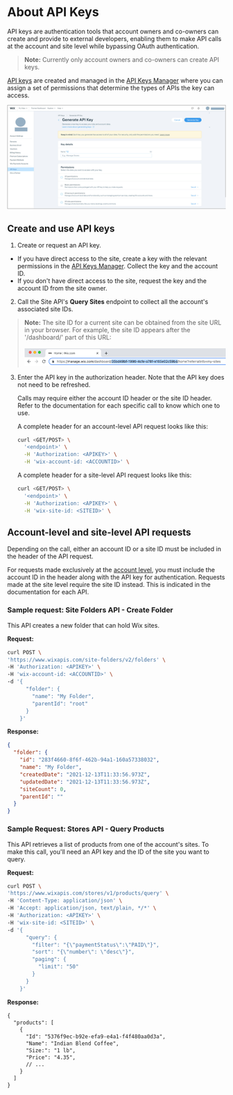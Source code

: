 # About API Keys

API keys are authentication tools that account owners and co-owners can create and provide to external developers, enabling them to make API calls at the account and site level while bypassing OAuth authentication. 

> **Note:**
> Currently only account owners and co-owners can create API keys. 

[API keys](https://support.wix.com/en/article/about-wix-api-keys) are created and managed in the [API Keys Manager](https://manage.wix.com/account/api-keys) where you can assign a set of permissions that determine the types of APIs the key can access.

![API Keys Manager](../media/APIKeysManager.jpg)

## Create and use API keys

1. Create or request an API key.
- If you have direct access to the site, create a key with the relevant permissions in the [API Keys Manager](https://manage.wix.com/account/api-keys). Collect the key and the account ID.
- If you don't have direct access to the site, request the key and the account ID from the site owner.  

2. Call the Site API's **Query Sites** endpoint to collect all the account's associated site IDs.

  > **Note:**
  > The site ID for a current site can be obtained from the site URL in your browser.
  > For example, the site ID appears after the '/dashboard/' part of this URL: <br />
  > <br />
  > ![site Id in URL](../media/siteid.png)

3. Enter the API key in the authorization header. Note that the API key does not need to be refreshed. 

    Calls may require either the account ID header or the site ID header. Refer to the documentation for each specific call to know which one to use.
    
    A complete header for an account-level API request looks like this:
    ```sh
    curl <GET/POST> \
      '<endpoint>' \
      -H 'Authorization: <APIKEY>' \
      -H 'wix-account-id: <ACCOUNTID>' \
    ```
    A complete header for a site-level API request looks like this:
    ```sh
    curl <GET/POST> \
      '<endpoint>' \
      -H 'Authorization: <APIKEY>' \
      -H 'wix-site-id: <SITEID>' \
    ```

## Account-level and site-level API requests

Depending on the call, either an account ID or a site ID must be included in the header of the API request.

For requests made exclusively at the [account level](https://dev.wix.com/docs/rest/account-level/about-account-level-apis), you must include the account ID in the header along with the API key for authentication. Requests made at the site level require the site ID instead. This is indicated in the documentation for each API.

### Sample request: Site Folders API - Create Folder

This API creates a new folder that can hold Wix sites.

**Request:**

```sh
curl POST \
'https://www.wixapis.com/site-folders/v2/folders' \
-H 'Authorization: <APIKEY>' \
-H 'wix-account-id: <ACCOUNTID>' \
-d '{
      "folder": {
        "name": "My Folder",
        "parentId": "root"
      }
    }'
```

**Response:**

```json
{
  "folder": {
    "id": "283f4660-8f6f-462b-94a1-160a57338032",
    "name": "My Folder",
    "createdDate": "2021-12-13T11:33:56.973Z",
    "updatedDate": "2021-12-13T11:33:56.973Z",
    "siteCount": 0,
    "parentId": ""
  }
}
```

### Sample Request: Stores API - Query Products

This API retrieves a list of products from one of the account's sites. To make this call, you'll need an API key and the ID of the site you want to query.

**Request:**

```sh
curl POST \
'https://www.wixapis.com/stores/v1/products/query' \
-H 'Content-Type: application/json' \
-H 'Accept: application/json, text/plain, */*' \
-H 'Authorization: <APIKEY>' \
-H 'wix-site-id: <SITEID>' \
-d '{
      "query": {
        "filter": "{\"paymentStatus\":\"PAID\"}",
        "sort": "{\"number\": \"desc\"}",
        "paging": {
          "limit": "50"
        }
      }
    }'
```

**Response:**

```json:
{
  "products": [
    {
      "Id": "5376f9ec-b92e-efa9-e4a1-f4f480aa0d3a",
      "Name": "Indian Blend Coffee",
      "Size:": "1 lb",
      "Price": "4.35",
      // ...
    }
  ]
}
```
